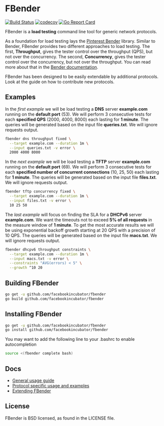 # FBender
[![Build Status](https://github.com/facebookincubator/fbender/workflows/Go/badge.svg)](https://github.com/facebookincubator/fbender/actions)
[![codecov](https://codecov.io/gh/facebookincubator/fbender/branch/main/graph/badge.svg)](https://codecov.io/gh/facebookincubator/fbender)
[![Go Report Card](https://goreportcard.com/badge/github.com/facebookincubator/fbender)](https://goreportcard.com/report/github.com/facebookincubator/fbender)

FBender is a __load testing__ command line tool for generic network protocols.

As a foundation for load testing lays the [Pinterest Bender](https://github.com/pinterest/bender)
library. Similar to Bender, FBender provides two different approaches to load
testing. The first, __Throughput__, gives the tester control over the throughput
(QPS), but not over the concurrency. The second, __Concurrency__, gives the
tester control over the concurrency, but not over the throughput. You can read
more about that in the [Bender documentation](https://github.com/pinterest/bender#bender).

FBender has been designed to be easily extendable by additional protocols. Look
at the guide on how to contribute new protocols.

## Examples

In the _first example_ we will be load testing a __DNS__ server __example.com__
running on the __default port__ (53). We will perform 3 consecutive tests for
each __specified QPS__ (2000, 4000, 8000) each lasting for __1 minute__. The
queries will be generated based on the input file __queries.txt__. We will
ignore requests output.

```sh
fbender dns throughput fixed \
  --target example.com --duration 1m \
  --input queries.txt -v error \
  2000 4000 8000
```

In the _next example_ we will be load testing a __TFTP__ server __example.com__
running on the __default port__ (69). We will perform 3 consecutive tests for
each __specified number of concurrent connections__ (10, 25, 50) each lasting
for __1 minute__. The queries will be generated based on the input file
__files.txt__. We will ignore requests output.

```sh
fbender tftp concurrency fixed \
  --target example.com --duration 1m \
  --input files.txt -v error \
  10 25 50
```

The _last example_ will focus on finding the SLA for a __DHCPv6__ server
__example.com__. We want the timeouts not to exceed __5% of all requests__ in
the measure window of __1 minute__. To get the most accurate results we will be
using exponential backoff growth starting at 20 QPS with a precision of 10 QPS.
The queries will be generated based on the input file __macs.txt__. We will
ignore requests output.

```sh
fbender dhcpv6 throughput constraints \
  --target example.com --duration 1m \
  --input macs.txt -v error \
  --constraints "AVG(errors) < 5" \
  --growth ^10 20
```

## Building FBender

```sh
go get -u github.com/facebookincubator/fbender
go build github.com/facebookincubator/fbender
```

## Installing FBender

```sh
go get -u github.com/facebookincubator/fbender
go install github.com/facebookincubator/fbender
```

You may want to add the following line to your .bashrc to enable autocompletion
```sh
source <(fbender complete bash)
```

## Docs

* [General usage guide](https://github.com/facebookincubator/fbender/blob/main/docs/USAGE.md)
* [Protocol specific usage and examples](https://github.com/facebookincubator/fbender/blob/main/docs/PROTOCOLS.md)
* [Extending FBender](https://github.com/facebookincubator/fbender/blob/main/docs/EXTENDING.md)

## License

FBender is BSD licensed, as found in the LICENSE file.
